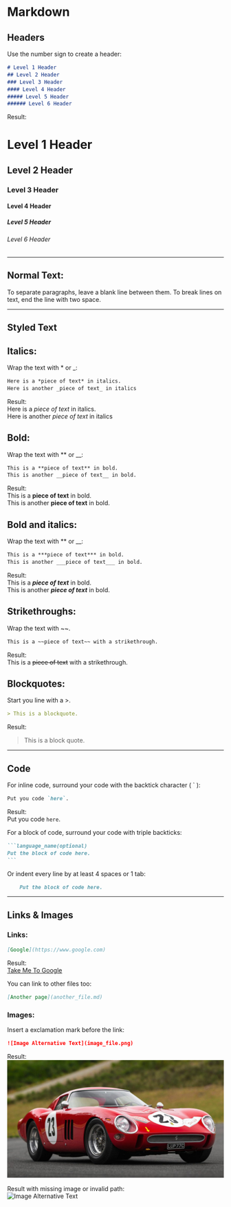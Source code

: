 # Markdown

## Headers
Use the number sign to create a header:
```markdown
# Level 1 Header
## Level 2 Header
### Level 3 Header
#### Level 4 Header
##### Level 5 Header
###### Level 6 Header
```
Result:
# Level 1 Header  
## Level 2 Header  
### Level 3 Header  
#### Level 4 Header  
##### Level 5 Header  
###### Level 6 Header

---
## Normal Text:
To separate paragraphs, leave a blank line between them.
To break lines on text, end the line with two space.

---
## Styled Text

## Italics:
Wrap the text with * or _:
```markdown
Here is a *piece of text* in italics.  
Here is another _piece of text_ in italics
```
Result:  
Here is a *piece of text* in italics.  
Here is another _piece of text_ in italics

## Bold:
Wrap the text with ** or __:
```markdown
This is a **piece of text** in bold.  
This is another __piece of text__ in bold.
```
Result:  
This is a **piece of text** in bold.  
This is another __piece of text__ in bold.

## Bold and italics:
Wrap the text with ** or __:
```markdown
This is a ***piece of text*** in bold.  
This is another ___piece of text___ in bold.
```
Result:  
This is a ***piece of text*** in bold.  
This is another ___piece of text___ in bold.

## Strikethroughs:
Wrap the text with ~~.
```markdown
This is a ~~piece of text~~ with a strikethrough.  
```
Result:  
This is a ~~piece of text~~ with a strikethrough.  

## Blockquotes:
Start you line with a >.
```markdown
> This is a blockquote.
```
Result:
> This is a block quote.

---
## Code

For inline code, surround your code with the backtick character ( \` ):

```markdown
Put you code `here`.
```

Result:  
Put you code `here`.

For a block of code, surround your code with triple backticks:

````markdown
```language_name(optional)
Put the block of code here.
```
````

Or indent every line by at least 4 spaces or 1 tab:

````markdown
    Put the block of code here.
````

---
## Links & Images

### Links:
```markdown
[Google](https://www.google.com)
```

Result:  
[Take Me To Google](https://www.google.com)

You can link to other files too:
```markdown
[Another page](another_file.md)
```

### Images:
Insert a exclamation mark before the link:
```markdown
![Image Alternative Text](image_file.png)
```
Result:  
![Image Alternative Text](./resources/images/ferrari-250-gto.jpg)

Result with missing image or invalid path:  
![Image Alternative Text](image_file.png)